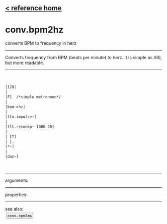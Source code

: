 [< reference home](ceammc_lib.html)
---

# conv.bpm2hz


converts BPM to frequency in herz

---

Converts frequency from BPM (beats per minute) to herz. It is simple as /60, but
            more readable.
<br>


---


```


[120(
|
[F]  /*simple metronome*/
|
[bpm->hz]
|
[lfo.impulse~]
|
[flt.resonbp~ 1000 20]
|
| [T]
| |.
[*~]
|
[dac~]

            
```

---
arguments:


---
properties:


---
see also:<br>
[![conv.bpm2ms](img/object_conv.bpm2ms.png)](conv.bpm2ms.html)
